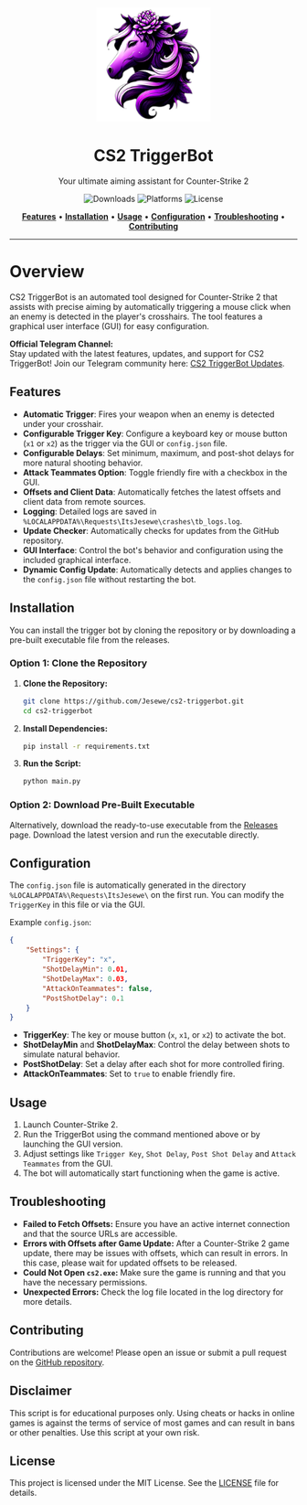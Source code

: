 <div align="center">
   <img src="src/img/icon.png" alt="CS2 TriggerBot" width="200" height="200">
   <h1>CS2 TriggerBot</h1>
   <p>Your ultimate aiming assistant for Counter-Strike 2</p>

   ![Downloads](https://img.shields.io/github/downloads/jesewe/cs2-triggerbot/total?style=for-the-badge&logo=github&color=D5006D)
   ![Platforms](https://img.shields.io/badge/platform-Windows-blue?style=for-the-badge&color=D5006D)
   ![License](https://img.shields.io/github/license/jesewe/cs2-triggerbot?style=for-the-badge&color=D5006D)
   
   <a href="#features"><strong>Features</strong></a> •
   <a href="#installation"><strong>Installation</strong></a> •
   <a href="#usage"><strong>Usage</strong></a> •
   <a href="#configuration"><strong>Configuration</strong></a> •
   <a href="#troubleshooting"><strong>Troubleshooting</strong></a> •
   <a href="#contributing"><strong>Contributing</strong></a>
</div>

---

# Overview
CS2 TriggerBot is an automated tool designed for Counter-Strike 2 that assists with precise aiming by automatically triggering a mouse click when an enemy is detected in the player's crosshairs. The tool features a graphical user interface (GUI) for easy configuration.

**Official Telegram Channel:**  
Stay updated with the latest features, updates, and support for CS2 TriggerBot! Join our Telegram community here: [CS2 TriggerBot Updates](https://t.me/cs2_jesewe).

## Features
- **Automatic Trigger**: Fires your weapon when an enemy is detected under your crosshair.
- **Configurable Trigger Key**: Configure a keyboard key or mouse button (`x1` or `x2`) as the trigger via the GUI or `config.json` file.
- **Configurable Delays**: Set minimum, maximum, and post-shot delays for more natural shooting behavior.
- **Attack Teammates Option**: Toggle friendly fire with a checkbox in the GUI.
- **Offsets and Client Data**: Automatically fetches the latest offsets and client data from remote sources.
- **Logging**: Detailed logs are saved in `%LOCALAPPDATA%\Requests\ItsJesewe\crashes\tb_logs.log`.
- **Update Checker**: Automatically checks for updates from the GitHub repository.
- **GUI Interface**: Control the bot's behavior and configuration using the included graphical interface.
- **Dynamic Config Update**: Automatically detects and applies changes to the `config.json` file without restarting the bot.

## Installation

You can install the trigger bot by cloning the repository or by downloading a pre-built executable file from the releases.

### Option 1: Clone the Repository

1. **Clone the Repository:**
   ```bash
   git clone https://github.com/Jesewe/cs2-triggerbot.git
   cd cs2-triggerbot
   ```

2. **Install Dependencies:**
   ```bash
   pip install -r requirements.txt
   ```

3. **Run the Script:**
   ```bash
   python main.py
   ```

### Option 2: Download Pre-Built Executable

Alternatively, download the ready-to-use executable from the [Releases](https://github.com/Jesewe/cs2-triggerbot/releases) page. Download the latest version and run the executable directly.

## Configuration
The `config.json` file is automatically generated in the directory `%LOCALAPPDATA%\Requests\ItsJesewe\` on the first run. You can modify the `TriggerKey` in this file or via the GUI.

Example `config.json`:
```json
{
    "Settings": {
        "TriggerKey": "x",
        "ShotDelayMin": 0.01,
        "ShotDelayMax": 0.03,
        "AttackOnTeammates": false,
        "PostShotDelay": 0.1
    }
}
```

- **TriggerKey**: The key or mouse button (`x`, `x1`, or `x2`) to activate the bot.
- **ShotDelayMin** and **ShotDelayMax**: Control the delay between shots to simulate natural behavior.
- **PostShotDelay**: Set a delay after each shot for more controlled firing.
- **AttackOnTeammates**: Set to `true` to enable friendly fire.

## Usage
1. Launch Counter-Strike 2.
2. Run the TriggerBot using the command mentioned above or by launching the GUI version.
3. Adjust settings like `Trigger Key`, `Shot Delay`, `Post Shot Delay` and `Attack Teammates` from the GUI.
4. The bot will automatically start functioning when the game is active.

## Troubleshooting
- **Failed to Fetch Offsets:** Ensure you have an active internet connection and that the source URLs are accessible.
- **Errors with Offsets after Game Update:** After a Counter-Strike 2 game update, there may be issues with offsets, which can result in errors. In this case, please wait for updated offsets to be released.
- **Could Not Open `cs2.exe`:** Make sure the game is running and that you have the necessary permissions.
- **Unexpected Errors:** Check the log file located in the log directory for more details.

## Contributing
Contributions are welcome! Please open an issue or submit a pull request on the [GitHub repository](https://github.com/Jesewe/cs2-triggerbot).

## Disclaimer
This script is for educational purposes only. Using cheats or hacks in online games is against the terms of service of most games and can result in bans or other penalties. Use this script at your own risk.

## License
This project is licensed under the MIT License. See the [LICENSE](LICENSE) file for details.
